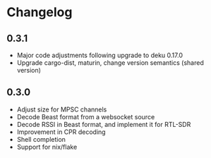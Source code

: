 # Changelog

## 0.3.1

- Major code adjustments following upgrade to deku 0.17.0
- Upgrade cargo-dist, maturin, change version semantics (shared version)

## 0.3.0

- Adjust size for MPSC channels
- Decode Beast format from a websocket source
- Decode RSSI in Beast format, and implement it for RTL-SDR
- Improvement in CPR decoding
- Shell completion
- Support for nix/flake
